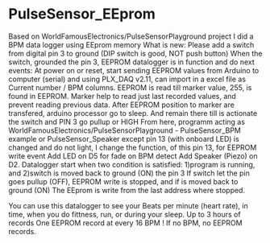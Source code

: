 # PulseSensor_EEprom
Based on WorldFamousElectronics/PulseSensorPlayground project I did a BPM data logger using EEprom memory
What is new: 
Please add a switch from digital pin 3 to ground (DIP switch is good, NOT push button)
When the switch, grounded the pin 3, EEPROM datalogger is in function and do next events: 
At power on or reset, start sending EEPROM values from Arduino to computer (serial) and using PLX_DAQ v2.11, can import in a excel file as Current number / BPM columns. EEPROM is read till marker value, 255, is found in EEPROM. Marker help to read just last recorded values, and prevent reading previous data.
After EEPROM position to marker are transfered, arduino processor go to sleep.
And remain there till is actionate the switch and PIN 3 go pullup or HIGH
From here, programm acting as WorldFamousElectronics/PulseSensorPlayground - PulseSensor_BPM example or PulseSensor_Speaker
except pin 13 (with onboard LED) is changed and do not light, I change the function, of this pin 13, for EEPROM write event
Add LED on D5 for fade on BPM detect
Add Speaker (Piezo) on D2.
Datalogger start when two condition is satisfied:
1)program is running, and 
2)switch is moved back to ground (ON) the pin 3
If switch let the pin goes pullup (OFF), EEPROM write is stopped, and if is moved back to ground (ON)
The EEprom is write from the last address where stopped.

You can use this datalogger to see your Beats per minute (heart rate), in time, when you do fittness, run, or during your sleep.
Up to 3 hours of records
One EEPROM record at every 16 BPM ! 
If no BPM, no EEPROM records.
